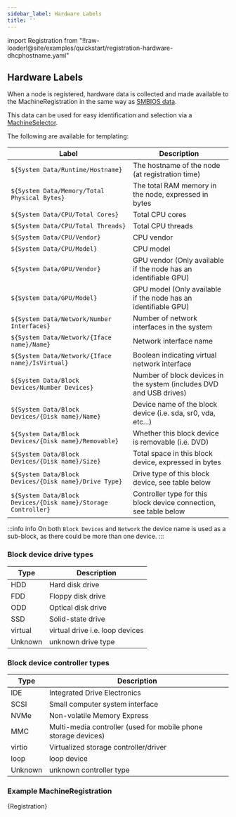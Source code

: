 ```yaml
---
sidebar_label: Hardware Labels
title: ''
---
```


<head>
  <link rel="canonical" href="https://elemental.docs.rancher.com/hardwarelabels"/>
</head>

import Registration from "!!raw-loader!@site/examples/quickstart/registration-hardware-dhcphostname.yaml"

## Hardware Labels

When a node is registered, hardware data is collected and made available to the MachineRegistration in the same way as [SMBIOS data](smbios.md).

This data can be used for easy identification and selection via a [MachineSelector](machineinventoryselectortemplate-reference.md).

The following are available for templating:

| Label                                                         | Description                                                           |
| ------------------------------------------------------------- | --------------------------------------------------------------------- |
| `${System Data/Runtime/Hostname}`                             | The hostname of the node (at registration time)                       |
| `${System Data/Memory/Total Physical Bytes}`                  | The total RAM memory in the node, expressed in bytes                  |
| `${System Data/CPU/Total Cores}`                              | Total CPU cores                                                       |
| `${System Data/CPU/Total Threads}`                            | Total CPU threads                                                     |
| `${System Data/CPU/Vendor}`                                   | CPU vendor                                                            |
| `${System Data/CPU/Model}`                                    | CPU model                                                             |
| `${System Data/GPU/Vendor}`                                   | GPU vendor (Only available if the node has an identifiable GPU)       |
| `${System Data/GPU/Model}`                                    | GPU model (Only available if the node has an identifiable GPU)        |
| `${System Data/Network/Number Interfaces}`                    | Number of network interfaces in the system                            |
| `${System Data/Network/{Iface name}/Name}`                    | Network interface name                                                |
| `${System Data/Network/{Iface name}/IsVirtual}`               | Boolean indicating virtual network interface                          |
| `${System Data/Block Devices/Number Devices}`                 | Number of block devices in the system (includes DVD and USB drives)   |
| `${System Data/Block Devices/{Disk name}/Name}`               | Device name of the block device (i.e. sda, sr0, vda, etc...)          |
| `${System Data/Block Devices/{Disk name}/Removable}`          | Whether this block device is removable (i.e. DVD)                     |
| `${System Data/Block Devices/{Disk name}/Size}`               | Total space in this block device, expressed in bytes                  |
| `${System Data/Block Devices/{Disk name}/Drive Type}`         | Drive type of this block device, see table below                      |
| `${System Data/Block Devices/{Disk name}/Storage Controller}` | Controller type for this block device connection, see table below     |

:::info info
On both `Block Devices` and `Network` the device name is used as a sub-block, as there could be more than one device.
:::

### Block device drive types

| Type    | Description                     |
|---------|---------------------------------|
| HDD     | Hard disk drive                 |
| FDD     | Floppy disk drive               |
| ODD     | Optical disk drive              |
| SSD     | Solid-state drive               |
| virtual | virtual drive i.e. loop devices |
| Unknown | unknown drive type              |

### Block device controller types

| Type    | Description                                                    |
|---------|----------------------------------------------------------------|
| IDE     | Integrated Drive Electronics                                   |
| SCSI    | Small computer system interface                                |
| NVMe    | Non-volatile Memory Express                                    |
| MMC     | Multi-media controller (used for mobile phone storage devices) |
| virtio  | Virtualized storage controller/driver                          |
| loop    | loop device                                                    |
| Unknown | unknown controller type                                        |

### Example MachineRegistration

<CodeBlock language="yaml" title="registration example with smbios labels" showLineNumbers>{Registration}</CodeBlock>
